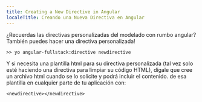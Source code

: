 ```yaml
---
title: Creating a New Directive in Angular
localeTitle: Creando una Nueva Directiva en Angular
---
```

¿Recuerdas las directivas personalizadas del modelado con rumbo angular? También puedes hacer una directiva personalizada!
```
>> yo angular-fullstack:directive newdirective 
```

Y si necesita una plantilla html para su directiva personalizada (tal vez solo esté haciendo una directiva para limpiar su código HTML), dígale que cree un archivo html cuando se lo solicite y podrá incluir el contenido. de esa plantilla en cualquier parte de tu aplicación con:
```
<newdirective></newdirective> 

```